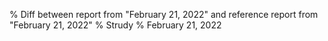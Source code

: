 % Diff between report from "February 21, 2022" and reference report from "February 21, 2022"
% Strudy
% February 21, 2022


